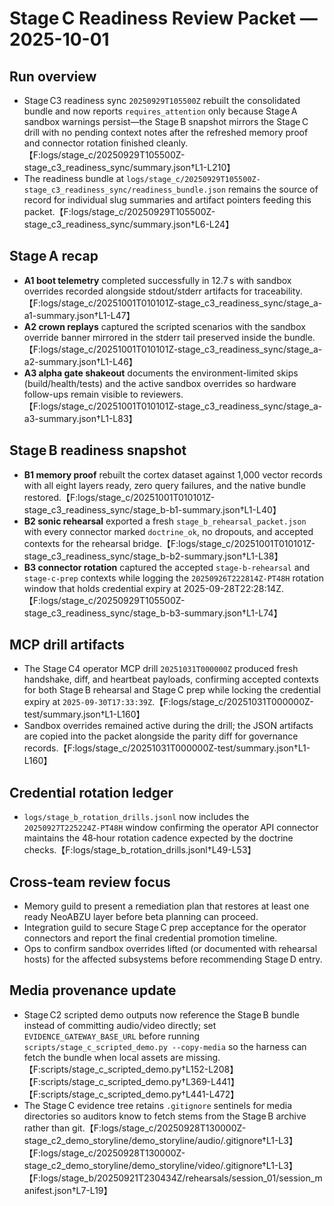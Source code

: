 # Stage C Readiness Review Packet — 2025-10-01

## Run overview
- Stage C3 readiness sync `20250929T105500Z` rebuilt the consolidated bundle and now reports `requires_attention` only because Stage A sandbox warnings persist—the Stage B snapshot mirrors the Stage C drill with no pending context notes after the refreshed memory proof and connector rotation finished cleanly.【F:logs/stage_c/20250929T105500Z-stage_c3_readiness_sync/summary.json†L1-L210】
- The readiness bundle at `logs/stage_c/20250929T105500Z-stage_c3_readiness_sync/readiness_bundle.json` remains the source of record for individual slug summaries and artifact pointers feeding this packet.【F:logs/stage_c/20250929T105500Z-stage_c3_readiness_sync/summary.json†L6-L24】

## Stage A recap
- **A1 boot telemetry** completed successfully in 12.7 s with sandbox overrides recorded alongside stdout/stderr artifacts for traceability.【F:logs/stage_c/20251001T010101Z-stage_c3_readiness_sync/stage_a-a1-summary.json†L1-L47】
- **A2 crown replays** captured the scripted scenarios with the sandbox override banner mirrored in the stderr tail preserved inside the bundle.【F:logs/stage_c/20251001T010101Z-stage_c3_readiness_sync/stage_a-a2-summary.json†L1-L46】
- **A3 alpha gate shakeout** documents the environment-limited skips (build/health/tests) and the active sandbox overrides so hardware follow-ups remain visible to reviewers.【F:logs/stage_c/20251001T010101Z-stage_c3_readiness_sync/stage_a-a3-summary.json†L1-L83】

## Stage B readiness snapshot
- **B1 memory proof** rebuilt the cortex dataset against 1,000 vector records with all eight layers ready, zero query failures, and the native bundle restored.【F:logs/stage_c/20251001T010101Z-stage_c3_readiness_sync/stage_b-b1-summary.json†L1-L40】
- **B2 sonic rehearsal** exported a fresh `stage_b_rehearsal_packet.json` with every connector marked `doctrine_ok`, no dropouts, and accepted contexts for the rehearsal bridge.【F:logs/stage_c/20251001T010101Z-stage_c3_readiness_sync/stage_b-b2-summary.json†L1-L38】
- **B3 connector rotation** captured the accepted `stage-b-rehearsal` and `stage-c-prep` contexts while logging the `20250926T222814Z-PT48H` rotation window that holds credential expiry at 2025-09-28T22:28:14Z.【F:logs/stage_c/20250929T105500Z-stage_c3_readiness_sync/stage_b-b3-summary.json†L1-L74】

## MCP drill artifacts
- The Stage C4 operator MCP drill `20251031T000000Z` produced fresh handshake, diff, and heartbeat payloads, confirming accepted contexts for both Stage B rehearsal and Stage C prep while locking the credential expiry at `2025-09-30T17:33:39Z`.【F:logs/stage_c/20251031T000000Z-test/summary.json†L1-L160】
- Sandbox overrides remained active during the drill; the JSON artifacts are copied into the packet alongside the parity diff for governance records.【F:logs/stage_c/20251031T000000Z-test/summary.json†L1-L160】

## Credential rotation ledger
- `logs/stage_b_rotation_drills.jsonl` now includes the `20250927T225224Z-PT48H` window confirming the operator API connector maintains the 48‑hour rotation cadence expected by the doctrine checks.【F:logs/stage_b_rotation_drills.jsonl†L49-L53】

## Cross-team review focus
- Memory guild to present a remediation plan that restores at least one ready NeoABZU layer before beta planning can proceed.
- Integration guild to secure Stage C prep acceptance for the operator connectors and report the final credential promotion timeline.
- Ops to confirm sandbox overrides lifted (or documented with rehearsal hosts) for the affected subsystems before recommending Stage D entry.

## Media provenance update
- Stage C2 scripted demo outputs now reference the Stage B bundle instead of committing audio/video directly; set `EVIDENCE_GATEWAY_BASE_URL` before running `scripts/stage_c_scripted_demo.py --copy-media` so the harness can fetch the bundle when local assets are missing.【F:scripts/stage_c_scripted_demo.py†L152-L208】【F:scripts/stage_c_scripted_demo.py†L369-L441】【F:scripts/stage_c_scripted_demo.py†L441-L472】
- The Stage C evidence tree retains `.gitignore` sentinels for media directories so auditors know to fetch stems from the Stage B archive rather than git.【F:logs/stage_c/20250928T130000Z-stage_c2_demo_storyline/demo_storyline/audio/.gitignore†L1-L3】【F:logs/stage_c/20250928T130000Z-stage_c2_demo_storyline/demo_storyline/video/.gitignore†L1-L3】【F:logs/stage_b/20250921T230434Z/rehearsals/session_01/session_manifest.json†L7-L19】

